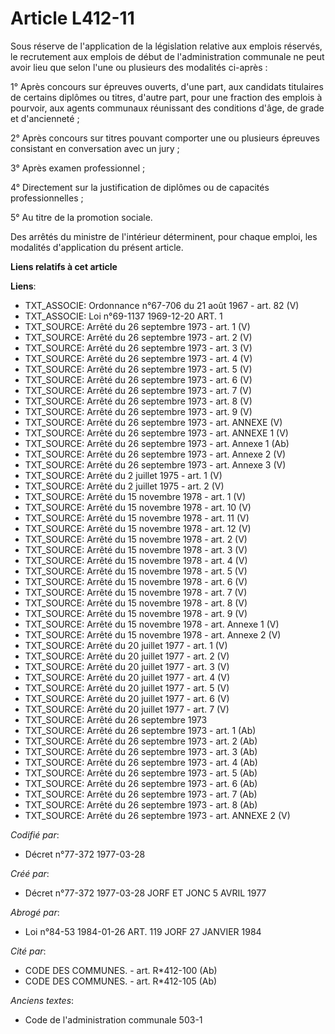 # Article L412-11

Sous réserve de l'application de la législation relative aux emplois réservés, le recrutement aux emplois de début de
l'administration communale ne peut avoir lieu que selon l'une ou plusieurs des modalités ci-après :

1° Après concours sur épreuves ouverts, d'une part, aux candidats titulaires de certains diplômes ou titres, d'autre part,
pour une fraction des emplois à pourvoir, aux agents communaux réunissant des conditions d'âge, de grade et d'ancienneté ;

2° Après concours sur titres pouvant comporter une ou plusieurs épreuves consistant en conversation avec un jury ;

3° Après examen professionnel ;

4° Directement sur la justification de diplômes ou de capacités professionnelles ;

5° Au titre de la promotion sociale.

Des arrêtés du ministre de l'intérieur déterminent, pour chaque emploi, les modalités d'application du présent article.

**Liens relatifs à cet article**

**Liens**:

  - TXT_ASSOCIE: Ordonnance n°67-706 du 21 août 1967 - art. 82 (V)
  - TXT_ASSOCIE: Loi n°69-1137 1969-12-20 ART. 1
  - TXT_SOURCE: Arrêté du 26 septembre 1973 - art. 1 (V)
  - TXT_SOURCE: Arrêté du 26 septembre 1973 - art. 2 (V)
  - TXT_SOURCE: Arrêté du 26 septembre 1973 - art. 3 (V)
  - TXT_SOURCE: Arrêté du 26 septembre 1973 - art. 4 (V)
  - TXT_SOURCE: Arrêté du 26 septembre 1973 - art. 5 (V)
  - TXT_SOURCE: Arrêté du 26 septembre 1973 - art. 6 (V)
  - TXT_SOURCE: Arrêté du 26 septembre 1973 - art. 7 (V)
  - TXT_SOURCE: Arrêté du 26 septembre 1973 - art. 8 (V)
  - TXT_SOURCE: Arrêté du 26 septembre 1973 - art. 9 (V)
  - TXT_SOURCE: Arrêté du 26 septembre 1973 - art. ANNEXE (V)
  - TXT_SOURCE: Arrêté du 26 septembre 1973 - art. ANNEXE 1 (V)
  - TXT_SOURCE: Arrêté du 26 septembre 1973 - art. Annexe 1 (Ab)
  - TXT_SOURCE: Arrêté du 26 septembre 1973 - art. Annexe 2 (V)
  - TXT_SOURCE: Arrêté du 26 septembre 1973 - art. Annexe 3 (V)
  - TXT_SOURCE: Arrêté du 2 juillet 1975 - art. 1 (V)
  - TXT_SOURCE: Arrêté du 2 juillet 1975 - art. 2 (V)
  - TXT_SOURCE: Arrêté du 15 novembre 1978 - art. 1 (V)
  - TXT_SOURCE: Arrêté du 15 novembre 1978 - art. 10 (V)
  - TXT_SOURCE: Arrêté du 15 novembre 1978 - art. 11 (V)
  - TXT_SOURCE: Arrêté du 15 novembre 1978 - art. 12 (V)
  - TXT_SOURCE: Arrêté du 15 novembre 1978 - art. 2 (V)
  - TXT_SOURCE: Arrêté du 15 novembre 1978 - art. 3 (V)
  - TXT_SOURCE: Arrêté du 15 novembre 1978 - art. 4 (V)
  - TXT_SOURCE: Arrêté du 15 novembre 1978 - art. 5 (V)
  - TXT_SOURCE: Arrêté du 15 novembre 1978 - art. 6 (V)
  - TXT_SOURCE: Arrêté du 15 novembre 1978 - art. 7 (V)
  - TXT_SOURCE: Arrêté du 15 novembre 1978 - art. 8 (V)
  - TXT_SOURCE: Arrêté du 15 novembre 1978 - art. 9 (V)
  - TXT_SOURCE: Arrêté du 15 novembre 1978 - art. Annexe 1 (V)
  - TXT_SOURCE: Arrêté du 15 novembre 1978 - art. Annexe 2 (V)
  - TXT_SOURCE: Arrêté du 20 juillet 1977 - art. 1 (V)
  - TXT_SOURCE: Arrêté du 20 juillet 1977 - art. 2 (V)
  - TXT_SOURCE: Arrêté du 20 juillet 1977 - art. 3 (V)
  - TXT_SOURCE: Arrêté du 20 juillet 1977 - art. 4 (V)
  - TXT_SOURCE: Arrêté du 20 juillet 1977 - art. 5 (V)
  - TXT_SOURCE: Arrêté du 20 juillet 1977 - art. 6 (V)
  - TXT_SOURCE: Arrêté du 20 juillet 1977 - art. 7 (V)
  - TXT_SOURCE: Arrêté du 26 septembre 1973
  - TXT_SOURCE: Arrêté du 26 septembre 1973 - art. 1 (Ab)
  - TXT_SOURCE: Arrêté du 26 septembre 1973 - art. 2 (Ab)
  - TXT_SOURCE: Arrêté du 26 septembre 1973 - art. 3 (Ab)
  - TXT_SOURCE: Arrêté du 26 septembre 1973 - art. 4 (Ab)
  - TXT_SOURCE: Arrêté du 26 septembre 1973 - art. 5 (Ab)
  - TXT_SOURCE: Arrêté du 26 septembre 1973 - art. 6 (Ab)
  - TXT_SOURCE: Arrêté du 26 septembre 1973 - art. 7 (Ab)
  - TXT_SOURCE: Arrêté du 26 septembre 1973 - art. 8 (Ab)
  - TXT_SOURCE: Arrêté du 26 septembre 1973 - art. ANNEXE 2 (V)

_Codifié par_:

  - Décret n°77-372 1977-03-28

_Créé par_:

  - Décret n°77-372 1977-03-28 JORF ET JONC 5 AVRIL 1977

_Abrogé par_:

  - Loi n°84-53 1984-01-26 ART. 119 JORF 27 JANVIER 1984

_Cité par_:

  - CODE DES COMMUNES. - art. R*412-100 (Ab)
  - CODE DES COMMUNES. - art. R*412-105 (Ab)

_Anciens textes_:

  - Code de l'administration communale 503-1
